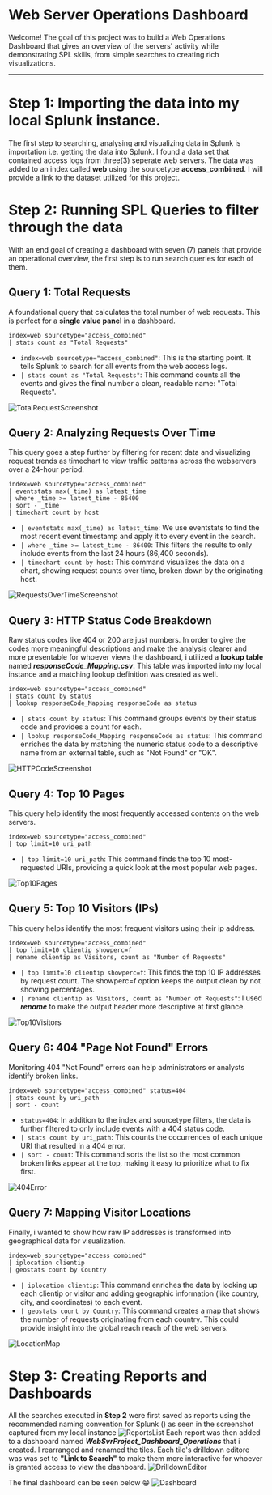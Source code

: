 # Web Server Operations Dashboard

Welcome! The goal of this project was to build a Web Operations Dashboard that gives an overview of the servers' activity while demonstrating SPL skills, from simple searches to creating rich visualizations.

---
# Step 1: Importing the data into my local Splunk instance.
The first step to searching, analysing and visualizing data in Splunk is importation i.e. getting the data into Splunk. I found a data set that contained access logs from three(3) seperate web servers. The data was added to an index called **web** using the sourcetype **access_combined**. I will provide a link to the dataset utilized for this project. 
# Step 2: Running SPL Queries to filter through the data
With an end goal of creating a dashboard with seven (7) panels that provide an operational overview, the first step is to run search queries for each of them. 
## Query 1: Total Requests
A foundational query that calculates the total number of web requests. This is perfect for a **single value panel** in a dashboard.
```splunk-spl
index=web sourcetype="access_combined"
| stats count as "Total Requests"
```
- `index=web sourcetype="access_combined"`: This is the starting point. It tells Splunk to search for all events from the web access logs.
- `| stats count as "Total Requests"`: This command counts all the events and gives the final number a clean, readable name: "Total Requests".

![TotalRequestScreenshot](Screenshot_Search_TotalRequests.png)
## Query 2: Analyzing Requests Over Time
This query goes a step further by filtering for recent data and visualizing request trends as timechart to view traffic patterns across the webservers over a 24-hour period.
```splunk-spl
index=web sourcetype="access_combined"
| eventstats max(_time) as latest_time
| where _time >= latest_time - 86400
| sort - _time
| timechart count by host
```
- `| eventstats max(_time) as latest_time`: We use eventstats to find the most recent event timestamp and apply it to every event in the search.
- `| where _time >= latest_time - 86400`: This filters the results to only include events from the last 24 hours (86,400 seconds).
- `| timechart count by host`: This command visualizes the data on a chart, showing request counts over time, broken down by the originating host.

![RequestsOverTimeScreenshot](Screenshot_Search_RequestsOverTime.png)
## Query 3: HTTP Status Code Breakdown
Raw status codes like 404 or 200 are just numbers. In order to give the codes more meaningful descriptions and make the analysis clearer and more presentable for whoever views the dashboard, i utilized a **lookup table** named ***responseCode_Mapping.csv***. This table was imported into my local instance and a matching lookup definition was created as well.
```splunk-spl
index=web sourcetype="access_combined"
| stats count by status
| lookup responseCode_Mapping responseCode as status
```
- `| stats count by status`: This command groups events by their status code and provides a count for each.
- `| lookup responseCode_Mapping responseCode as status`: This command enriches the data by matching the numeric status code to a descriptive name from an external table, such as "Not Found" or "OK".

![HTTPCodeScreenshot](Screenshot_Search_HTTPCodeBreakdown.png)
## Query 4: Top 10 Pages
This query help identify the most frequently accessed contents on the web servers.
```splunk-spl
index=web sourcetype="access_combined"
| top limit=10 uri_path
```
- `| top limit=10 uri_path`: This command finds the top 10 most-requested URIs, providing a quick look at the most popular web pages.

![Top10Pages](Screenshot_Search_Top10Pages.png)
## Query 5: Top 10 Visitors (IPs)
This query helps identify the most frequent visitors using their ip address.
```splunk-spl
index=web sourcetype="access_combined"
| top limit=10 clientip showperc=f
| rename clientip as Visitors, count as "Number of Requests"
```
- `| top limit=10 clientip showperc=f`: This finds the top 10 IP addresses by request count. The showperc=f option keeps the output clean by not showing percentages.
- `| rename clientip as Visitors, count as "Number of Requests"`: I used ***rename*** to make the output header more descriptive at first glance.

![Top10Visitors](Screenshot_Search_TopVisitors.png)
## Query 6: 404 "Page Not Found" Errors
Monitoring 404 "Not Found" errors can help administrators or analysts identify broken links. 
```splunk-spl
index=web sourcetype="access_combined" status=404
| stats count by uri_path
| sort - count
```
- `status=404`: In addition to the index and sourcetype filters, the data is further filtered to only include events with a 404 status code.
- `| stats count by uri_path`: This counts the occurrences of each unique URI that resulted in a 404 error.
- `| sort - count`: This command sorts the list so the most common broken links appear at the top, making it easy to prioritize what to fix first.

![404Error](Screenshot_Search_404Errors.png)
## Query 7: Mapping Visitor Locations
Finally, i wanted to show how raw IP addresses is transformed into geographical data for visualization.
```splunk-spl
index=web sourcetype="access_combined"
| iplocation clientip
| geostats count by Country
```
- `| iplocation clientip`: This command enriches the data by looking up each clientip or visitor and adding geographic information (like country, city, and coordinates) to each event.
- `| geostats count by Country`: This command creates a map that shows the number of requests originating from each country. This could provide insight into the global reach reach of the web servers.

![LocationMap](Screenshot_Search_VisitorLocationMap.png)
# Step 3: Creating Reports and Dashboards
All the searches executed in **Step 2** were first saved as reports using the recommended naming convention for Splunk (<GroupName>_<ObjectType>_<Description>) as seen in the screenshot captured from my local instance
![ReportsList](Screenshot_ReportsList.png)
Each report was then added to a dashboard named ***WebSvrProject_Dashboard_Operations*** that i created. I rearranged and renamed the tiles. Each tile's drilldown editore was was set to **"Link to Search"** to make them more interactive for whoever is granted access to view the dashboard. 
![DrilldownEditor](Screenshot_DrilldownEditor.png)

The final dashboard can be seen below 😁
![Dashboard](Screenshot_OperationsDashboard.png)
